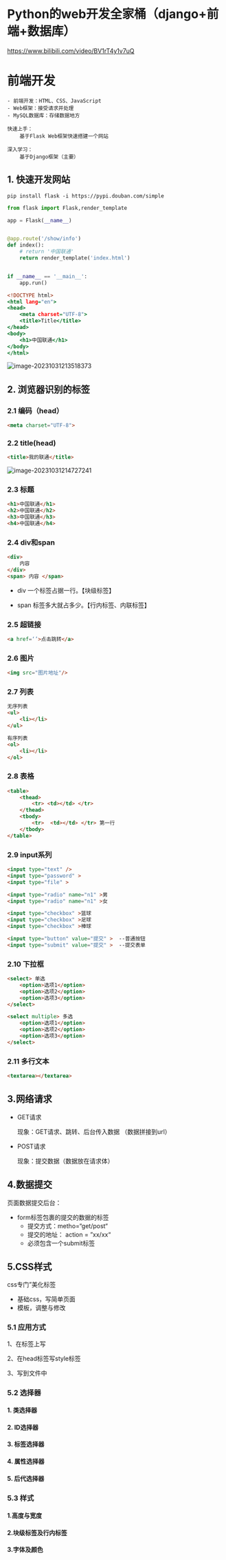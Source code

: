# Python的web开发全家桶（django+前端+数据库）

https://www.bilibili.com/video/BV1rT4y1v7uQ

# 前端开发

```
- 前端开发：HTML、CSS、JavaScript
- Web框架：接受请求并处理
- MySQL数据库：存储数据地方

快速上手：
	基于Flask Web框架快速搭建一个网站

深入学习：
	基于Django框架（主要）
```



## 1. 快速开发网站

```
pip install flask -i https://pypi.douban.com/simple
```

```python
from flask import Flask,render_template

app = Flask(__name__)


@app.route('/show/info')
def index():
    # return '中国联通'
    return render_template('index.html')


if __name__ == '__main__':
    app.run()

```

```htm
<!DOCTYPE html>
<html lang="en">
<head>
    <meta charset="UTF-8">
    <title>Title</title>
</head>
<body>
    <h1>中国联通</h1>
</body>
</html>
```



![image-20231031213518373](jpg/image-20231031213518373.png)

## 2. 浏览器识别的标签

### 2.1 编码（head）

```html
<meta charset="UTF-8">
```

### 2.2 title(head)

```html
<title>我的联通</title>
```

![image-20231031214727241](jpg/image-20231031214727241.png)

### 2.3 标题

```html
<h1>中国联通</h1>
<h2>中国联通</h2>
<h3>中国联通</h3>
<h4>中国联通</h4>
```

### 2.4 div和span

```html
<div>
    内容
</div>
<span> 内容 </span>
```

- div 一个标签占据一行。【块级标签】


- span 标签多大就占多少。【行内标签、内联标签】

### 2.5 超链接

```html
<a href=‘’>点击跳转</a>
```

### 2.6 图片

```html
<img src="图片地址"/>
```

### 2.7 列表

```html
无序列表
<ul>
    <li></li>
</ul>

有序列表
<ol>
    <li></li>
</ol>
```

### 2.8 表格

```html
<table>
    <thead>
    	<tr> <td></td> </tr>
    </thead>
    <tbody>
    	<tr>  <td></td> </tr> 第一行
    </tbody>
</table>
```

### 2.9 input系列

```html
<input type="text" />
<input type="password" >
<input type="file" >

<input type="radio" name="n1" >男
<input type="radio" name="n1" >女

<input type="checkbox" >篮球
<input type="checkbox" >足球
<input type="checkbox" >棒球

<input type="button" value="提交" >  --普通按钮
<input type="submit" value="提交" >  --提交表单	

```

### 2.10 下拉框

```html
<select> 单选
    <option>选项1</option>
    <option>选项2</option>
    <option>选项3</option>
</select>

<select multiple> 多选
    <option>选项1</option>
    <option>选项2</option>
    <option>选项3</option>
</select>
```

### 2.11 多行文本

```html
<textarea></textarea>
```

## 3.网络请求

- GET请求

  现象：GET请求、跳转、后台传入数据 （数据拼接到url）

- POST请求

  现象：提交数据（数据放在请求体）

## 4.数据提交

页面数据提交后台：

- form标签包裹的提交的数据的标签
  - 提交方式：metho=“get/post“
  - 提交的地址： action = ”xx/xx“
  - 必须包含一个submit标签

## 5.CSS样式

css专门”美化标签

- 基础css，写简单页面
- 模板，调整与修改

### 5.1 应用方式

1、在标签上写

2、在head标签写style标签

3、写到文件中

### 5.2 选择器

#### 1. 类选择器

#### 2. ID选择器

#### 3. 标签选择器

#### 4. 属性选择器

#### 5. 后代选择器

### 5.3 样式

#### 1.高度与宽度

 #### 2.块级标签及行内标签

#### 3.字体及颜色

